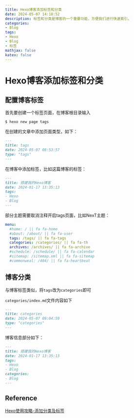 ```yaml
---
title: Hexo博客添加标签和分类
date: 2024-05-07 14:18:52
description: 标签和分类是博客的一个重要功能，方便我们进行快速索引。 
categories:
- Blog
tags:
- Hexo
- Blog
- 标签
mathjax: false
katex: false
---
```


# Hexo博客添加标签和分类

## 配置博客标签

首先要创建一个标签页面，在博客根目录输入

```shell
$ hexo new page tags
```

在创建的文章中添加页面类型，如下：

```md [Blogroot]/source/tags/index.md
---
title: tags
date: 2024-05-07 08:53:57
type: "tags"
---
```

在博客中添加标签，比如这篇博客的标签：

```md [Blogroot]/source/_posts/搭建我的Hexo博客.md
---
title: 搭建我的Hexo博客
date: 2024-01-17 13:35:13
tags:
- Hexo
- Blog
---
```

部分主题需要取消注释开启tags页面，比如NexT主题：

```yml [Blogroot]/themes/next/_config.yml
menu:
  #home: / || fa fa-home
  #about: /about/ || fa fa-user
  tags: /tags/ || fa fa-tags
  categories: /categories/ || fa fa-th
  archives: /archives/ || fa fa-archive
  #schedule: /schedule/ || fa fa-calendar
  #sitemap: /sitemap.xml || fa fa-sitemap
  #commonweal: /404/ || fa fa-heartbeat
```

## 博客分类

与博客标签类似，将`tags`改为`categories`即可

`categories/index.md`文件内容如下

```md [Blogroot]/source/categories/index.md
---
title: categories
date: 2024-05-07 09:04:59
type: "categories"
---
```

博客信息部分如下：

```md [Blogroot]/source/_posts/搭建我的Hexo博客.md
---
title: 搭建我的Hexo博客
date: 2024-01-17 13:35:13
tags:
- Hexo
- Blog
categories:
- Blog
---
```

## Reference

[Hexo使用攻略-添加分类及标签](https://www.jianshu.com/p/e17711e44e00)
